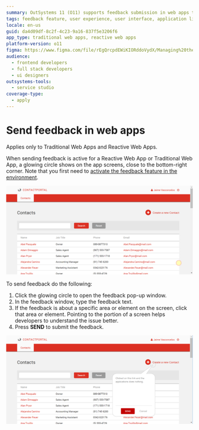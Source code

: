 ```yaml
---
summary: OutSystems 11 (O11) supports feedback submission in web apps through an interactive glowing circle feature.
tags: feedback feature, user experience, user interface, application lifecycle management, troubleshooting
locale: en-us
guid: da4d09df-8c2f-4c23-9a16-837f5e3206f6
app_type: traditional web apps, reactive web apps
platform-version: o11
figma: https://www.figma.com/file/rEgQrcpdEWiKIORddoVydX/Managing%20the%20Applications%20Lifecycle?node-id=267:11
audience:
  - frontend developers
  - full stack developers
  - ui designers
outsystems-tools:
  - service studio
coverage-type:
  - apply
---
```


# Send feedback in web apps

<div class="info" markdown="1">

Applies only to Traditional Web Apps and Reactive Web Apps.

</div>

When sending feedback is active for a Reactive Web App or Traditional Web App, a glowing circle shows on the app screens, close to the bottom-right corner. Note that you first need to [activate the feedback feature in the environment](user-feedback-enable.md).

![Glowing feedback circle on the bottom-right corner of a web app screen indicating where to click to send feedback](images/send-feedback-in-web-applications-1.png "Feedback Activation Indicator")

To send feedback do the following:

1. Click the glowing circle to open the feedback pop-up window.
1. In the feedback window, type the feedback text. 
1. If the feedback is about a specific area or element on the screen, click that area or element. Pointing to the portion of a screen helps developers to understand the issue better.
1. Press **SEND** to submit the feedback.

![Feedback pop-up window in a web app where users can type and send their feedback](images/send-feedback-in-web-applications-2.png "Feedback Submission Window")
